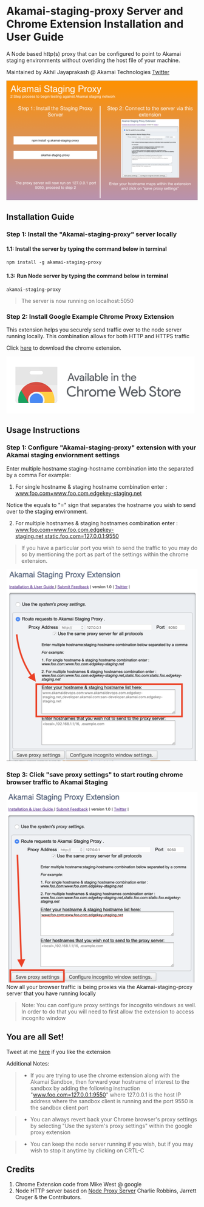 # Akamai-staging-proxy Server and Chrome Extension Installation and User Guide

A Node based http(s) proxy that can be configured to point to Akamai staging environments without overiding the host file of your machine. 

Maintained by Akhil Jayaprakash @ Akamai Technologies [Twitter](https://twitter.com/akhiljp_dev)

![alt-text](https://github.com/akhiljay/Akamai-staging-proxy/blob/master/propxy-instructions.png)

## Installation Guide

### Step 1: Install the "Akamai-staging-proxy" server locally 

#### 1.1: Install the server by typing the command below in terminal
````
npm install -g akamai-staging-proxy
````
#### 1.3: Run Node server by typing the command below in terminal
````
akamai-staging-proxy
````
> The server is now running on localhost:5050

### Step 2: Install Google Example Chrome Proxy Extension
This extension helps you securely send traffic over to the node server running locally. This combination allows for both HTTP and HTTPS traffic

Click [here](https://chrome.google.com/webstore/detail/cginnnkpamdfapidljgnkkjpjaajiaje/) to download the chrome extension. 

[![Click here to install the extension ](https://github.com/akhiljay/Akamai-staging-proxy/blob/master/available-chrome.png)](https://chrome.google.com/webstore/detail/cginnnkpamdfapidljgnkkjpjaajiaje/)







## Usage Instructions

### Step 1: Configure "Akamai-staging-proxy" extension with your Akamai staging enviornment settings
Enter multiple hostname staging-hostname combination into the  separated by a comma
For example:

1. For single hostname & staging hostname combination enter : www.foo.com=www.foo.com.edgekey-staging.net

Notice the equals to "=" sign that separates the hostname you wish to send over to the staging environment. 

2. For multiple hostnames & staging hostnames combination enter : www.foo.com=www.foo.com.edgekey-staging.net,static.foo.com=127.0.0.1:9550

> If you have a particular port you wish to send the traffic to you may do so by mentioning the port as part of the settings within the chrome extension.

![alt-text](https://github.com/akhiljay/Akamai-staging-proxy/blob/master/proxy-usage-1.png)


### Step 3: Click "save proxy settings" to start routing chrome browser traffic to Akamai Staging 

![alt-text](https://github.com/akhiljay/Akamai-staging-proxy/blob/master/proxy-usage-2.png)
Now all your browser traffic is being proxies via the Akamai-staging-proxy server that you have running locally

> Note: You can configure proxy settings for incognito windows as well. In order to do that you will need to first allow the extension to access incognito window

## You are all Set! 
Tweet at me [here](https://twitter.com/akhiljp_dev)  if you like the extension 

Additional Notes:

> * If you are trying to use the chrome extension along with the Akamai Sandbox, then forward your hostname of interest to the sandbox by adding the following instruction "www.foo.com=127.0.0.1:9550" where 127.0.0.1 is the host IP address where the sandbox client is running and the port 9550 is the sandbox client port

> * You can always revert back your Chrome browser's proxy settings by selecting "Use the system's proxy settings" within the google proxy extension

> * You can keep the node server running if you wish, but if you may wish to stop it anytime by clicking on CRTL-C

## Credits
1. Chrome Extension code from Mike West @ google
2. Node HTTP server based on [Node Proxy Server](https://github.com/nodejitsu/node-http-proxy) Charlie Robbins, Jarrett Cruger & the Contributors.




